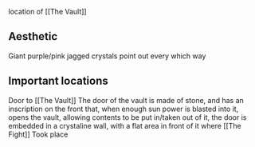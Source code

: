 location of [[The Vault]]

## Aesthetic
Giant purple/pink jagged crystals point out every which way

## Important locations
Door to [[The Vault]]
The door of the vault is made of stone, and has an inscription on the front that, when enough sun power is blasted into it, opens the vault, allowing contents to be put in/taken out of it, the door is embedded in a crystaline wall, with a flat area in front of it where [[The Fight]] Took place
